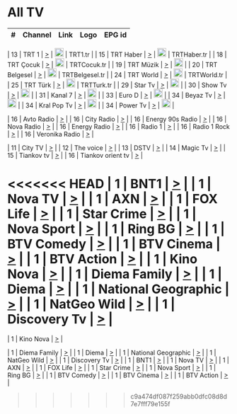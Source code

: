 <h1>All TV</h1>

| #   | Channel        | Link  | Logo | EPG id |
|:---:|:--------------:|:-----:|:----:|:------:|

| 13  | TRT 1            | [>](https://tv-trt1.medya.trt.com.tr/master.m3u8) | <img height="20" src="https://i.imgur.com/j786OLG.png"/> | TRT1.tr |
| 15  | TRT Haber        | [>](https://tv-trthaber.medya.trt.com.tr/master.m3u8) | <img height="20" src="https://i.imgur.com/OVfo8Ab.png"/> | TRTHaber.tr |
| 18  | TRT Çocuk        | [>](https://tv-trtcocuk.medya.trt.com.tr/master.m3u8) | <img height="20" src="https://i.imgur.com/QLFmD6d.png"/> | TRTCocuk.tr |
| 19  | TRT Müzik        | [>](https://tv-trtmuzik.medya.trt.com.tr/master.m3u8) | <img height="20" src="https://i.imgur.com/fIVFCEd.png"/> |
| 20  | TRT Belgesel     | [>](https://tv-trtbelgesel.medya.trt.com.tr/master.m3u8) | <img height="20" src="https://i.imgur.com/MGO87pe.png"/> | TRTBelgesel.tr |
| 24  | TRT World        | [>](https://tv-trtworld.medya.trt.com.tr/master.m3u8) | <img height="20" src="https://i.imgur.com/JEA2xpv.png"/> | TRTWorld.tr |
| 25  | TRT Türk         | [>](https://tv-trtturk.medya.trt.com.tr/master.m3u8) | <img height="20" src="https://i.imgur.com/OSTOQNw.png"/> | TRTTurk.tr |
| 29  | Star Tv   | [>](https://dogus-live.daioncdn.net/startv/startv_360p.m3u8) | <img height="20" src="https://i.imgur.com/IebUZx1.png"/> |
| 30  | Show Tv     | [>](https://ciner-live.daioncdn.net/showtv/showtv.m3u8) | <img height="20" src="https://i.imgur.com/IebUZx1.png"/> |
| 31  | Kanal 7     | [>](https://kanal7-live.daioncdn.net/kanal7/kanal7.m3u8) | <img height="20" src="https://i.imgur.com/IebUZx1.png"/> |
| 33  | Euro D    | [>](https://www.youtube.com/user/KanalD/live) | <img height="20" src="https://i.imgur.com/IebUZx1.png"/> |
| 34  | Beyaz Tv     | [>](https://beyaztv-live.daioncdn.net/beyaztv/beyaztv.m3u8) | <img height="20" src="https://i.imgur.com/IebUZx1.png"/> |
| 34  | Kral Pop Tv     | [>](https://www.youtube.com/watch?v=GuFTuKoXepw) | <img height="20" src="https://i.imgur.com/IebUZx1.png"/> |
| 34  | Power Tv     | [>](https://livetv.powerapp.com.tr/powerTV/powerhd.smil/chunklist.m3u8) | <img height="20" src="https://i.imgur.com/IebUZx1.png"/> |

| 16  | Avto Radio | [>](http://stream.metacast.eu/avtoradio.mp3.m3u) |
| 16  | City Radio | [>](http://stream.metacast.eu/city.aac.m3u) |
| 16  | Energy 90s Radio | [>](http://stream.metacast.eu/energy-90s.m3u) |
| 16  | Nova Radio | [>](http://stream.metacast.eu/nova.aac.m3u) |
| 16  | Energy Radio | [>](http://stream.metacast.eu/nrj.aac.m3u) |
| 16  | Radio 1 | [>](http://stream.metacast.eu/radio1.aac.m3u) |
| 16  | Radio 1 Rock | [>](http://stream.metacast.eu/radio1rock.aac.m3u) |
| 16  | Veronika Radio | [>](http://stream.metacast.eu/veronika.aac.m3u) |

| 11  | City TV | [>](https://tv.city.bg/play/tshls/citytv/index.m3u8) |
| 12  | The voice | [>](https://bss1.neterra.tv/thevoice/thevoice.m3u8) |
| 13  | DSTV | [>](http://46.249.95.140:8081/hls/data.m3u8) |
| 14  | Magic Tv | [>](https://bss1.neterra.tv/magictv/magictv.m3u8) |
| 15  | Tiankov tv | [>](https://streamer103.neterra.tv/tiankov-folk/live.m3u8) |
| 16  | Tiankov orient tv | [>](https://streamer103.neterra.tv/tiankov-orient/live.m3u8) |

<<<<<<< HEAD
| 1 | BNT1 | [>](https://ymkaya.xyz:37234/tv/bnt1/playlist.m3u8?wmsAuthSign=c2VydmVyX3RpbWU9Ny8xNS8yMDI1IDY6NTE6NDcgUE0maGFzaF92YWx1ZT1vWWJaMU1zVExDVk4vcmtNUzZvTUdBPT0mdmFsaWRtaW51dGVzPTYw) |
| 1 | Nova TV | [>](https://ymkaya.xyz:37234/tv/novatv/playlist.m3u8?wmsAuthSign=c2VydmVyX3RpbWU9Ny8xNS8yMDI1IDY6NTE6NTcgUE0maGFzaF92YWx1ZT1oWUhqMVgydTJzZEFrMzdzcXNCV2d3PT0mdmFsaWRtaW51dGVzPTYw) |
| 1 | AXN | [>](https://ymkaya.xyz:37234/tv/axn/playlist.m3u8?wmsAuthSign=c2VydmVyX3RpbWU9Ny8xNS8yMDI1IDY6NTI6MDggUE0maGFzaF92YWx1ZT1vbEd2N0p6Y1R6LzRLOXJQSEtXcHFBPT0mdmFsaWRtaW51dGVzPTYw) |
| 1 | FOX Life | [>](https://ymkaya.xyz:37234/tv/foxlife/playlist.m3u8?wmsAuthSign=c2VydmVyX3RpbWU9Ny8xNS8yMDI1IDY6NTI6MTggUE0maGFzaF92YWx1ZT1SSkZna1RZU2p4bWJCM3R4bDlqcHJRPT0mdmFsaWRtaW51dGVzPTYw) |
| 1 | Star Crime | [>](https://ymkaya.xyz:37234/tv/foxcrime/playlist.m3u8?wmsAuthSign=c2VydmVyX3RpbWU9Ny8xNS8yMDI1IDY6NTI6MjcgUE0maGFzaF92YWx1ZT1uRjU4dllkejJpWkUyWXppVG9nN3JnPT0mdmFsaWRtaW51dGVzPTYw) |
| 1 | Nova Sport | [>](https://ymkaya.xyz:37234/tv/novasport/playlist.m3u8?wmsAuthSign=c2VydmVyX3RpbWU9Ny8xNS8yMDI1IDY6NTI6MzggUE0maGFzaF92YWx1ZT0rRTlCM09CTzduQk1wSnZBY3ZWaUFRPT0mdmFsaWRtaW51dGVzPTYw) |
| 1 | Ring BG | [>](https://ymkaya.xyz:37234/tv/ringbg/playlist.m3u8?wmsAuthSign=c2VydmVyX3RpbWU9Ny8xNS8yMDI1IDY6NTI6NDggUE0maGFzaF92YWx1ZT0zSlZwY2VUTHdyK0hJTitMNGp4UTJ3PT0mdmFsaWRtaW51dGVzPTYw) |
| 1 | BTV Comedy | [>](https://ymkaya.xyz:37234/tv/btvcomedy/playlist.m3u8?wmsAuthSign=c2VydmVyX3RpbWU9Ny8xNS8yMDI1IDY6NTI6NTggUE0maGFzaF92YWx1ZT14MzNYbjF2RWg3SzhIYVJ5YmtDa0Z3PT0mdmFsaWRtaW51dGVzPTYw) |
| 1 | BTV Cinema | [>](https://ymkaya.xyz:37234/tv/btvcinema/playlist.m3u8?wmsAuthSign=c2VydmVyX3RpbWU9Ny8xNS8yMDI1IDY6NTM6MDggUE0maGFzaF92YWx1ZT1uRFRsZ0ZYNkxyaUd6RXlVN09IYkFRPT0mdmFsaWRtaW51dGVzPTYw) |
| 1 | BTV Action | [>](https://ymkaya.xyz:37234/tv/btvaction/playlist.m3u8?wmsAuthSign=c2VydmVyX3RpbWU9Ny8xNS8yMDI1IDY6NTM6MTggUE0maGFzaF92YWx1ZT1yVXlIakhwOXJPODQzQTBpYVlSQWJnPT0mdmFsaWRtaW51dGVzPTYw) |
| 1 | Kino Nova | [>](https://ymkaya.xyz:37234/tv/kinonova/playlist.m3u8?wmsAuthSign=c2VydmVyX3RpbWU9Ny8xNS8yMDI1IDY6NTM6MjggUE0maGFzaF92YWx1ZT1GVXdqNXZySFBVaHpWVU55c25pajBnPT0mdmFsaWRtaW51dGVzPTYw) |
| 1 | Diema Family | [>](https://ymkaya.xyz:37234/tv/diemafamily/playlist.m3u8?wmsAuthSign=c2VydmVyX3RpbWU9Ny8xNS8yMDI1IDY6NTM6MzggUE0maGFzaF92YWx1ZT00U2N0ckdKcnJMc3k0WERmWWo3UEZnPT0mdmFsaWRtaW51dGVzPTYw) |
| 1 | Diema | [>](https://ymkaya.xyz:37234/tv/diema/playlist.m3u8?wmsAuthSign=c2VydmVyX3RpbWU9Ny8xNS8yMDI1IDY6NTM6NDcgUE0maGFzaF92YWx1ZT1hb1NZZm1WUnY0T3QxdVR3Sm9NSm93PT0mdmFsaWRtaW51dGVzPTYw) |
| 1 | National Geographic | [>](https://ymkaya.xyz:37234/tv/natgeo/playlist.m3u8?wmsAuthSign=c2VydmVyX3RpbWU9Ny8xNS8yMDI1IDY6NTM6NTcgUE0maGFzaF92YWx1ZT1iMnovNThKc1daS1FWejJqeGowOURRPT0mdmFsaWRtaW51dGVzPTYw) |
| 1 | NatGeo Wild | [>](https://ymkaya.xyz:37234/tv/natgeowild/playlist.m3u8?wmsAuthSign=c2VydmVyX3RpbWU9Ny8xNS8yMDI1IDY6NTQ6MDcgUE0maGFzaF92YWx1ZT1JRVZlQ2d6enlMbEhRcFhFOThhazRnPT0mdmFsaWRtaW51dGVzPTYw) |
| 1 | Discovery Tv | [>](https://ymkaya.xyz:37234/tv/discovery/playlist.m3u8?wmsAuthSign=c2VydmVyX3RpbWU9Ny8xNS8yMDI1IDY6NTQ6MTcgUE0maGFzaF92YWx1ZT1idTNuMllhMExQWXRPVWxPQmJ2djJnPT0mdmFsaWRtaW51dGVzPTYw) |
=======


| 1 | Kino Nova | [>](https://ymkaya.xyz:11336/tv/kinonova/playlist.m3u8?wmsAuthSign=c2VydmVyX3RpbWU9MS8yLzIwMjUgNDo0MDoyMCBBTSZoYXNoX3ZhbHVlPWlFS1FrWEtMMVRFM3l5YklUWUJQUHc9PSZ2YWxpZG1pbnV0ZXM9NjA=) |

| 1 | Diema Family | [>](https://ymkaya.xyz:11336/tv/diemafamily/playlist.m3u8?wmsAuthSign=c2VydmVyX3RpbWU9MS8yLzIwMjUgNDo0MDozMCBBTSZoYXNoX3ZhbHVlPUVUaTVKTldvZTF5WVVCM0YwL21kaXc9PSZ2YWxpZG1pbnV0ZXM9NjA=) |
| 1 | Diema | [>](https://ymkaya.xyz:11336/tv/diema/playlist.m3u8?wmsAuthSign=c2VydmVyX3RpbWU9MS8yLzIwMjUgNDo0MDo0MCBBTSZoYXNoX3ZhbHVlPVlYMWVJT2NuUjNpUTBsaytEUFFOS2c9PSZ2YWxpZG1pbnV0ZXM9NjA=) |
| 1 | National Geographic | [>](https://ymkaya.xyz:11336/tv/natgeo/playlist.m3u8?wmsAuthSign=c2VydmVyX3RpbWU9MS8yLzIwMjUgNDo0MTo0MSBBTSZoYXNoX3ZhbHVlPTJQTlVmcG5nYWx0M013eUhGRGxnd0E9PSZ2YWxpZG1pbnV0ZXM9NjA=) |
| 1 | NatGeo Wild | [>](https://ymkaya.xyz:11336/tv/natgeowild/playlist.m3u8?wmsAuthSign=c2VydmVyX3RpbWU9MS8yLzIwMjUgNDo0MTo1MSBBTSZoYXNoX3ZhbHVlPVl1OXZaTTliN0hGWEN3eDBYd1duNkE9PSZ2YWxpZG1pbnV0ZXM9NjA=) |
| 1 | Discovery Tv | [>](https://ymkaya.xyz:11336/tv/discovery/playlist.m3u8?wmsAuthSign=c2VydmVyX3RpbWU9MS8yLzIwMjUgNDo0MjowMSBBTSZoYXNoX3ZhbHVlPWtBQmdLNlY2RmQwWElzMVYzSDJyVkE9PSZ2YWxpZG1pbnV0ZXM9NjA=) |
| 1 | BNT1 | [>](https://ymkaya.xyz:11336/tv/bnt1/playlist.m3u8?wmsAuthSign=c2VydmVyX3RpbWU9MS8yLzIwMjUgNDozODozOCBBTSZoYXNoX3ZhbHVlPVVrMVlRQXpJWlhYeUh6ZFVpSC9NMUE9PSZ2YWxpZG1pbnV0ZXM9NjA=) |
| 1 | Nova TV | [>](https://ymkaya.xyz:11336/tv/novatv/playlist.m3u8?wmsAuthSign=c2VydmVyX3RpbWU9MS8yLzIwMjUgNDozODo0OCBBTSZoYXNoX3ZhbHVlPUVxQjh1a0ZzYkVGZU8zZDFGTzdreVE9PSZ2YWxpZG1pbnV0ZXM9NjA=) |
| 1 | AXN | [>](https://ymkaya.xyz:11336/tv/axn/playlist.m3u8?wmsAuthSign=c2VydmVyX3RpbWU9MS8yLzIwMjUgNDozODo1OCBBTSZoYXNoX3ZhbHVlPUpkWStGY1hkNXhaOVpPZ0thQ0FZL3c9PSZ2YWxpZG1pbnV0ZXM9NjA=) |
| 1 | FOX Life | [>](https://ymkaya.xyz:11336/tv/foxlife/playlist.m3u8?wmsAuthSign=c2VydmVyX3RpbWU9MS8yLzIwMjUgNDozOToxMCBBTSZoYXNoX3ZhbHVlPWt1ZDc1T3AzYlZDTjJnSy9TU0xJZlE9PSZ2YWxpZG1pbnV0ZXM9NjA=) |
| 1 | Star Crime | [>](https://ymkaya.xyz:11336/tv/foxcrime/playlist.m3u8?wmsAuthSign=c2VydmVyX3RpbWU9MS8yLzIwMjUgNDozOToyMCBBTSZoYXNoX3ZhbHVlPXIwVU45Nm9FR1l2enNkTG9TanBxbmc9PSZ2YWxpZG1pbnV0ZXM9NjA=) |
| 1 | Nova Sport | [>](https://ymkaya.xyz:11336/tv/novasport/playlist.m3u8?wmsAuthSign=c2VydmVyX3RpbWU9MS8yLzIwMjUgNDozOTozMCBBTSZoYXNoX3ZhbHVlPXlSZ0UxazVaM0xhSmc0NmR4T0c1T2c9PSZ2YWxpZG1pbnV0ZXM9NjA=) |
| 1 | Ring BG | [>](https://ymkaya.xyz:11336/tv/ringbg/playlist.m3u8?wmsAuthSign=c2VydmVyX3RpbWU9MS8yLzIwMjUgNDozOTo0MCBBTSZoYXNoX3ZhbHVlPTR4aUlFNHVUYWN4enY1WkVuOFZma2c9PSZ2YWxpZG1pbnV0ZXM9NjA=) |
| 1 | BTV Comedy | [>](https://ymkaya.xyz:11336/tv/btvcomedy/playlist.m3u8?wmsAuthSign=c2VydmVyX3RpbWU9MS8yLzIwMjUgNDozOTo1MCBBTSZoYXNoX3ZhbHVlPUtrMTJ2RHNTTUU1RFp1ZkVOdXFSK3c9PSZ2YWxpZG1pbnV0ZXM9NjA=) |
| 1 | BTV Cinema | [>](https://ymkaya.xyz:11336/tv/btvcinema/playlist.m3u8?wmsAuthSign=c2VydmVyX3RpbWU9MS8yLzIwMjUgNDozOTo1OSBBTSZoYXNoX3ZhbHVlPTZWcU9FZW56cG1NM1lrYy8xNE5NeHc9PSZ2YWxpZG1pbnV0ZXM9NjA=) |
| 1 | BTV Action | [>](https://ymkaya.xyz:11336/tv/btvaction/playlist.m3u8?wmsAuthSign=c2VydmVyX3RpbWU9MS8yLzIwMjUgNDo0MDoxMCBBTSZoYXNoX3ZhbHVlPUlDd0ErRkZVWThyMVZwR3c2REdGZ3c9PSZ2YWxpZG1pbnV0ZXM9NjA=) |
>>>>>>> c9a474df087f259abb0dfc08d8d7e7fff79e155f
